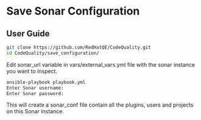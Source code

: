 # Save Sonar Configuration

## User Guide

```bash
git clone https://github.com/RedHatQE/CodeQuality.git
cd CodeQuality/save_configuration/
```
Edit sonar_url variable in vars/external_vars.yml file with the sonar instance
you want to inspect.

```bash
ansible-playbook playbook.yml
Enter Sonar username:
Enter Sonar password:
```

This will create a sonar_conf file contain all the plugins, users and projects
on this Sonar instance.
